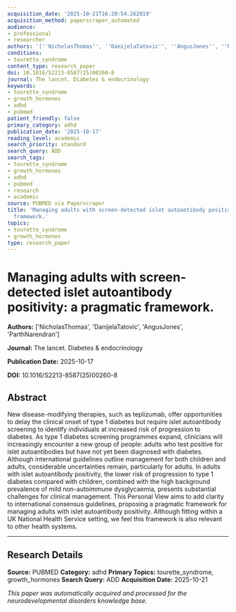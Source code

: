 ```yaml
---
acquisition_date: '2025-10-21T16:20:54.262019'
acquisition_method: paperscraper_automated
audience:
- professional
- researcher
authors: '[''NicholasThomas'', ''DanijelaTatovic'', ''AngusJones'', ''ParthNarendran'']'
conditions:
- tourette_syndrome
content_type: research_paper
doi: 10.1016/S2213-8587(25)00260-8
journal: The lancet. Diabetes & endocrinology
keywords:
- tourette_syndrome
- growth_hormones
- adhd
- pubmed
patient_friendly: false
primary_category: adhd
publication_date: '2025-10-17'
reading_level: academic
search_priority: standard
search_query: ADD
search_tags:
- tourette_syndrome
- growth_hormones
- adhd
- pubmed
- research
- academic
source: PUBMED via Paperscraper
title: 'Managing adults with screen-detected islet autoantibody positivity: a pragmatic
  framework.'
topics:
- tourette_syndrome
- growth_hormones
type: research_paper
---
```


# Managing adults with screen-detected islet autoantibody positivity: a pragmatic framework.

**Authors:** ['NicholasThomas', 'DanijelaTatovic', 'AngusJones', 'ParthNarendran']

**Journal:** The lancet. Diabetes & endocrinology

**Publication Date:** 2025-10-17

**DOI:** 10.1016/S2213-8587(25)00260-8

## Abstract

New disease-modifying therapies, such as teplizumab, offer opportunities to delay the clinical onset of type 1 diabetes but require islet autoantibody screening to identify individuals at increased risk of progression to diabetes. As type 1 diabetes screening programmes expand, clinicians will increasingly encounter a new group of people: adults who test positive for islet autoantibodies but have not yet been diagnosed with diabetes. Although international guidelines outline management for both children and adults, considerable uncertainties remain, particularly for adults. In adults with islet autoantibody positivity, the lower risk of progression to type 1 diabetes compared with children, combined with the high background prevalence of mild non-autoimmune dysglycaemia, presents substantial challenges for clinical management. This Personal View aims to add clarity to international consensus guidelines, proposing a pragmatic framework for managing adults with islet autoantibody positivity. Although fitting within a UK National Health Service setting, we feel this framework is also relevant to other health systems.

---

## Research Details

**Source:** PUBMED
**Category:** adhd
**Primary Topics:** tourette_syndrome, growth_hormones
**Search Query:** ADD
**Acquisition Date:** 2025-10-21

*This paper was automatically acquired and processed for the neurodevelopmental disorders knowledge base.*
